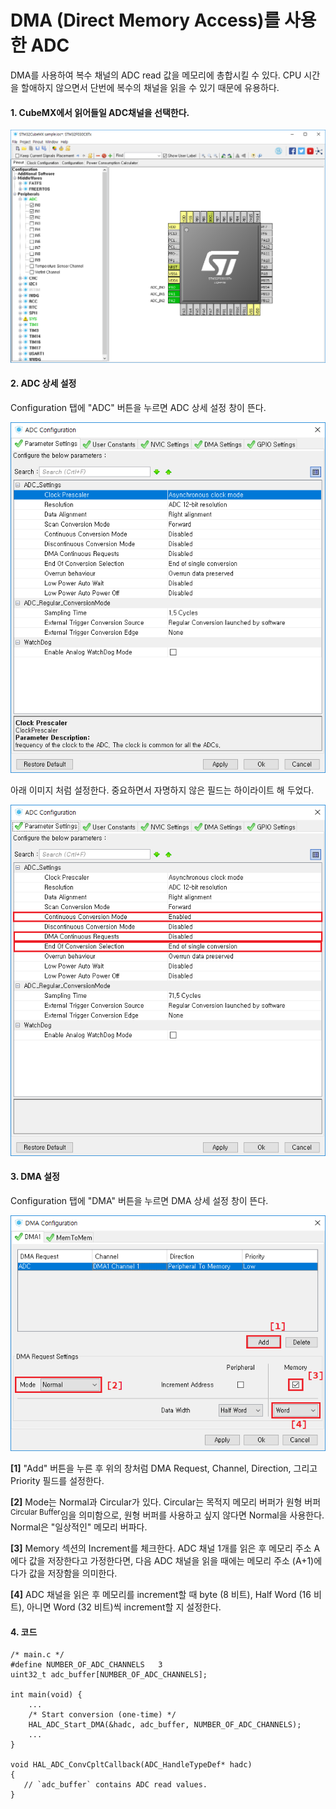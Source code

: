 # DMA (Direct Memory Access)를 사용한 ADC
DMA를 사용하여 복수 채널의 ADC read 값을 메모리에 총합시킬 수 있다. CPU 시간을 할애하지 않으면서 단번에 복수의 채널을
읽을 수 있기 때문에 유용하다.

#### 1. CubeMX에서 읽어들일 ADC채널을 선택한다.

![](images/adc-dma-010.PNG)

#### 2. ADC 상세 설정
Configuration 탭에 "ADC" 버튼을 누르면 ADC 상세 설정 창이 뜬다.

![](images/adc-dma-020.PNG)

아래 이미지 처럼 설정한다. 중요하면서 자명하지 않은 필드는 하이라이트 해 두었다.

![](images/adc-dma-030.png)

#### 3. DMA 설정
Configuration 탭에 "DMA" 버튼을 누르면 DMA 상세 설정 창이 뜬다.

![](images/adc-dma-040.png)

**[1]** "Add" 버튼을 누른 후 위의 창처럼 DMA Request, Channel, Direction, 그리고 Priority 필드를 설정한다.

**[2]** Mode는 Normal과 Circular가 있다. Circular는 목적지 메모리 버퍼가 원형 버퍼<sup>Circular Buffer</sup>임을
의미함으로, 원형 버퍼를 사용하고 싶지 않다면 Normal을 사용한다. Normal은 "일상적인" 메모리 버파다.

**[3]** Memory 섹션의 Increment를 체크한다. ADC 채널 1개를 읽은 후 메모리 주소 A에다 값을 저장한다고 가정한다면,
다음 ADC 채널을 읽을 때에는 메모리 주소 (A+1)에다가 값을 저장함을 의미한다.

**[4]** ADC 채널을 읽은 후 메모리를 increment할 때 byte (8 비트), Half Word (16 비트), 아니면 Word (32 비트)씩
increment할 지 설정한다.

#### 4. 코드
````
/* main.c */
#define NUMBER_OF_ADC_CHANNELS   3
uint32_t adc_buffer[NUMBER_OF_ADC_CHANNELS];

int main(void) {
    ...
    /* Start conversion (one-time) */
    HAL_ADC_Start_DMA(&hadc, adc_buffer, NUMBER_OF_ADC_CHANNELS);
    ...
}

void HAL_ADC_ConvCpltCallback(ADC_HandleTypeDef* hadc)
{
   // `adc_buffer` contains ADC read values.
}
````

